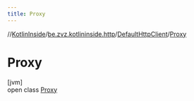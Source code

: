 ```yaml
---
title: Proxy
---
```

//[KotlinInside](../../../../index.html)/[be.zvz.kotlininside.http](../../index.html)/[DefaultHttpClient](../index.html)/[Proxy](index.html)



# Proxy



[jvm]\
open class [Proxy](index.html)


